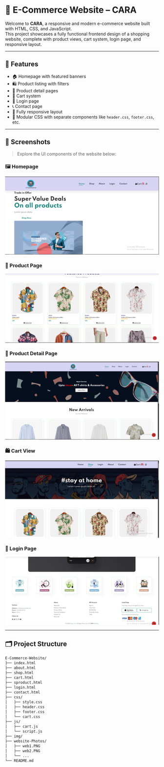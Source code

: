 # 🛒 E-Commerce Website – CARA

Welcome to **CARA**, a responsive and modern e-commerce website built with HTML, CSS, and JavaScript.  
This project showcases a fully functional frontend design of a shopping website, complete with product views, cart system, login page, and responsive layout.

---

## 🚀 Features

- 🏠 Homepage with featured banners
- 🛍️ Product listing with filters
- 📄 Product detail pages
- 🛒 Cart system
- 👤 Login page
- 📞 Contact page
- 📱 Fully responsive layout
- 🎨 Modular CSS with separate components like `header.css`, `footer.css`, etc.

---

## 📸 Screenshots

> Explore the UI components of the website below:

### 🖼 Homepage
![web1](./website-Photos/web1.PNG)

### 🛒 Product Page
![web2](./website-Photos/web2.PNG)

### 📄 Product Detail Page
![web3](./website-Photos/web3.PNG)

### 🛍 Cart View
![web4](./website-Photos/web4.PNG)

### 👤 Login Page
![web6](./website-Photos/web6.PNG)

---

## 🗂️ Project Structure

```plaintext
E-Commerce-Website/
├── index.html
├── about.html
├── shop.html
├── cart.html
├── sproduct.html
├── login.html
├── contact.html
├── css/
│   ├── style.css
│   ├── header.css
│   ├── footer.css
│   └── cart.css
├── js/
│   ├── cart.js
│   └── script.js
├── img/
├── website-Photos/
│   ├── web1.PNG
│   ├── web2.PNG
│   └── ...
└── README.md
